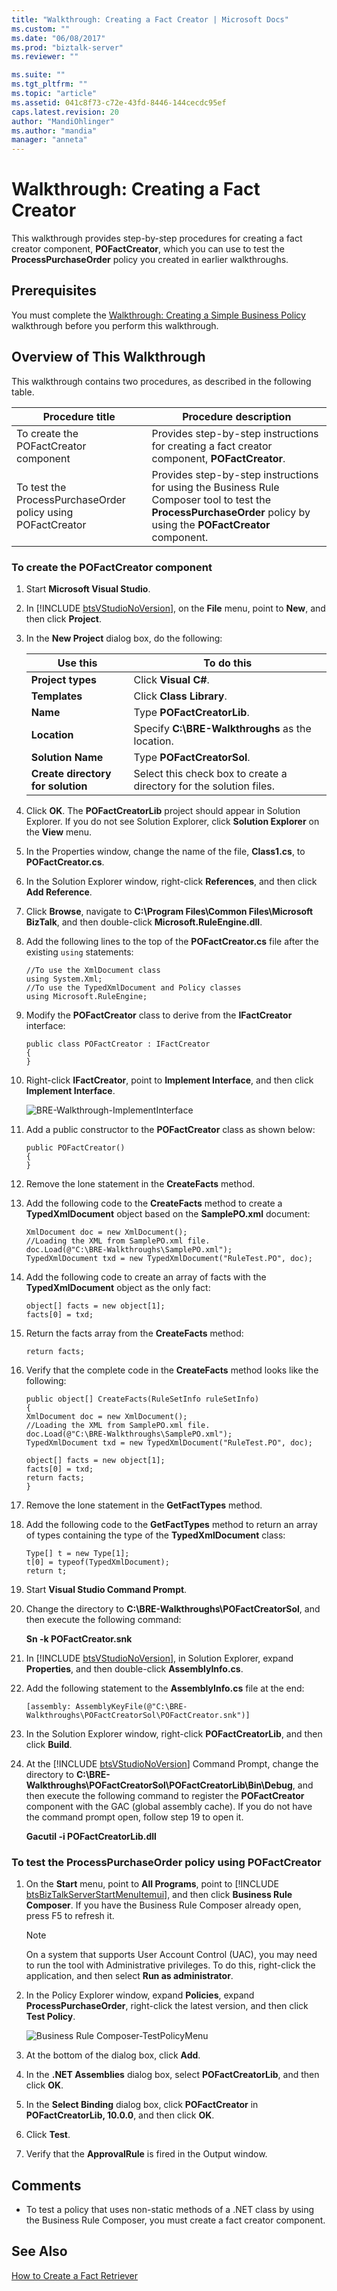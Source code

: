 ```yaml
---
title: "Walkthrough: Creating a Fact Creator | Microsoft Docs"
ms.custom: ""
ms.date: "06/08/2017"
ms.prod: "biztalk-server"
ms.reviewer: ""

ms.suite: ""
ms.tgt_pltfrm: ""
ms.topic: "article"
ms.assetid: 041c8f73-c72e-43fd-8446-144cecdc95ef
caps.latest.revision: 20
author: "MandiOhlinger"
ms.author: "mandia"
manager: "anneta"
---
```

# Walkthrough: Creating a Fact Creator
This walkthrough provides step-by-step procedures for creating a fact creator component, **POFactCreator**, which you can use to test the **ProcessPurchaseOrder** policy you created in earlier walkthroughs.  

## Prerequisites  
 You must complete the [Walkthrough: Creating a Simple Business Policy](../core/walkthrough-creating-a-simple-business-policy.md) walkthrough before you perform this walkthrough.  

## Overview of This Walkthrough  
 This walkthrough contains two procedures, as described in the following table.  

|Procedure title|Procedure description|  
|---------------------|---------------------------|  
|To create the POFactCreator component|Provides step-by-step instructions for creating a fact creator component, **POFactCreator**.|  
|To test the ProcessPurchaseOrder policy using POFactCreator|Provides step-by-step instructions for using the Business Rule Composer tool to test the **ProcessPurchaseOrder** policy by using the **POFactCreator** component.|  

### To create the POFactCreator component  

1. Start **Microsoft Visual Studio**.  

2. In [!INCLUDE [btsVStudioNoVersion](../includes/btsvstudionoversion-md.md)], on the <strong>File</strong> menu, point to <strong>New</strong>, and then click <strong>Project</strong>.  

3. In the **New Project** dialog box, do the following:  


   |                    Use this                    |                             To do this                              |
   |------------------------------------------------|---------------------------------------------------------------------|
   |         <strong>Project types</strong>         |                  Click <strong>Visual C#</strong>.                  |
   |           <strong>Templates</strong>           |                Click <strong>Class Library</strong>.                |
   |             <strong>Name</strong>              |               Type <strong>POFactCreatorLib</strong>.               |
   |           <strong>Location</strong>            |    Specify <strong>C:\BRE-Walkthroughs</strong> as the location.    |
   |         <strong>Solution Name</strong>         |               Type <strong>POFactCreatorSol</strong>.               |
   | <strong>Create directory for solution</strong> | Select this check box to create a directory for the solution files. |


4. Click **OK**. The **POFactCreatorLib** project should appear in Solution Explorer. If you do not see Solution Explorer, click **Solution Explorer** on the **View** menu.  

5. In the Properties window, change the name of the file, **Class1.cs**, to **POFactCreator.cs**.  

6. In the Solution Explorer window, right-click **References**, and then click **Add Reference**.  

7. Click **Browse**, navigate to **C:\Program Files\Common Files\Microsoft BizTalk**, and then double-click **Microsoft.RuleEngine.dll**.  

8. Add the following lines to the top of the **POFactCreator.cs** file after the existing `using` statements:  

   ```  
   //To use the XmlDocument class  
   using System.Xml;  
   //To use the TypedXmlDocument and Policy classes  
   using Microsoft.RuleEngine;   
   ```  

9. Modify the **POFactCreator** class to derive from the **IFactCreator** interface:  

    ```  
    public class POFactCreator : IFactCreator  
    {  
    }  
    ```  

10. Right-click **IFactCreator**, point to **Implement Interface**, and then click **Implement Interface**.  

     ![BRE&#45;Walkthrough&#45;ImplementInterface](../core/media/ca1ae06c-ad24-4eac-94c3-5a06ad0f7305.gif "ca1ae06c-ad24-4eac-94c3-5a06ad0f7305")  

11. Add a public constructor to the **POFactCreator** class as shown below:  

    ```  
    public POFactCreator()  
    {  
    }  
    ```  

12. Remove the lone statement in the **CreateFacts** method.  

13. Add the following code to the **CreateFacts** method to create a **TypedXmlDocument** object based on the **SamplePO.xml** document:  

    ```  
    XmlDocument doc = new XmlDocument();  
    //Loading the XML from SamplePO.xml file.  
    doc.Load(@"C:\BRE-Walkthroughs\SamplePO.xml");  
    TypedXmlDocument txd = new TypedXmlDocument("RuleTest.PO", doc);  
    ```  

14. Add the following code to create an array of facts with the **TypedXmlDocument** object as the only fact:  

    ```  
    object[] facts = new object[1];  
    facts[0] = txd;   
    ```  

15. Return the facts array from the **CreateFacts** method:  

    ```  
    return facts;  
    ```  

16. Verify that the complete code in the **CreateFacts** method looks like the following:  

    ```  
    public object[] CreateFacts(RuleSetInfo ruleSetInfo)  
    {  
    XmlDocument doc = new XmlDocument();  
    //Loading the XML from SamplePO.xml file.  
    doc.Load(@"C:\BRE-Walkthroughs\SamplePO.xml");  
    TypedXmlDocument txd = new TypedXmlDocument("RuleTest.PO", doc);  

    object[] facts = new object[1];  
    facts[0] = txd;  
    return facts;  
    }  
    ```  

17. Remove the lone statement in the **GetFactTypes** method.  

18. Add the following code to the **GetFactTypes** method to return an array of types containing the type of the **TypedXmlDocument** class:  

    ```  
    Type[] t = new Type[1];  
    t[0] = typeof(TypedXmlDocument);  
    return t;  
    ```  

19. Start **Visual Studio Command Prompt**.  

20. Change the directory to **C:\BRE-Walkthroughs\POFactCreatorSol**, and then execute the following command:  

     **Sn -k POFactCreator.snk**  

21. In [!INCLUDE [btsVStudioNoVersion](../includes/btsvstudionoversion-md.md)], in Solution Explorer, expand <strong>Properties</strong>, and then double-click <strong>AssemblyInfo.cs</strong>.  

22. Add the following statement to the **AssemblyInfo.cs** file at the end:  

    ```  
    [assembly: AssemblyKeyFile(@"C:\BRE-Walkthroughs\POFactCreatorSol\POFactCreator.snk")]  
    ```  

23. In the Solution Explorer window, right-click **POFactCreatorLib**, and then click **Build**.  

24. At the [!INCLUDE [btsVStudioNoVersion](../includes/btsvstudionoversion-md.md)] Command Prompt, change the directory to <strong>C:\BRE-Walkthroughs\POFactCreatorSol\POFactCreatorLib\Bin\Debug</strong>, and then execute the following command to register the <strong>POFactCreator</strong> component with the GAC (global assembly cache). If you do not have the command prompt open, follow step 19 to open it.  

     **Gacutil -i POFactCreatorLib.dll**  

### To test the ProcessPurchaseOrder policy using POFactCreator  

1. On the <strong>Start</strong> menu, point to <strong>All Programs</strong>, point to [!INCLUDE [btsBizTalkServerStartMenuItemui](../includes/btsbiztalkserverstartmenuitemui-md.md)], and then click <strong>Business Rule Composer</strong>. If you have the Business Rule Composer already open, press F5 to refresh it.  

   > [!NOTE]
   >  On a system that supports User Account Control (UAC), you may need to run the tool with Administrative privileges. To do this, right-click the application, and then select **Run as administrator**.  

2. In the Policy Explorer window, expand **Policies**, expand **ProcessPurchaseOrder**, right-click the latest version, and then click **Test Policy**.  

    ![Business Rule Composer&#45;TestPolicyMenu](../core/media/af63c437-aeba-4e6a-a772-3346e7babee5.gif "af63c437-aeba-4e6a-a772-3346e7babee5")  

3. At the bottom of the dialog box, click **Add**.  

4. In the **.NET Assemblies** dialog box, select **POFactCreatorLib**, and then click **OK**.  

5. In the **Select Binding** dialog box, click **POFactCreator** in **POFactCreatorLib, 10.0.0**, and then click **OK**.  

6. Click **Test**.  

7. Verify that the **ApprovalRule** is fired in the Output window.  

## Comments  

-   To test a policy that uses non-static methods of a .NET class by using the Business Rule Composer, you must create a fact creator component.  

## See Also  
 [How to Create a Fact Retriever](../core/how-to-create-a-fact-retriever.md)